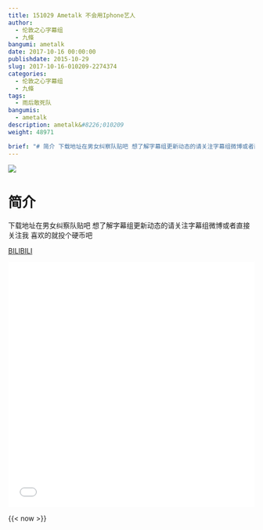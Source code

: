 ```yaml
---
title: 151029 Ametalk 不会用Iphone艺人
author: 
  - 伦敦之心字幕组
  - 九條
bangumi: ametalk
date: 2017-10-16 00:00:00
publishdate: 2015-10-29
slug: 2017-10-16-010209-2274374
categories: 
  - 伦敦之心字幕组
  - 九條
tags: 
  - 雨后敢死队
bangumis: 
  - ametalk
description: ametalk&#8226;010209
weight: 48971

brief: "# 简介 下载地址在男女纠察队贴吧 想了解字幕组更新动态的请关注字幕组微博或者直接关注我 喜欢的就投个硬币吧"
---
```


![](https://i.imgur.com/RNAaWOE.jpg)

# 简介  
下载地址在男女纠察队贴吧 想了解字幕组更新动态的请关注字幕组微博或者直接关注我 喜欢的就投个硬币吧

  [BILIBILI](https://www.bilibili.com/video/av2274374/)


<div class="vcontainer">  <iframe class='video' src="//www.bilibili.com/blackboard/player.html?aid=2274374" width="100%" height="500" frameborder="0" allowfullscreen="allowfullscreen"></iframe></div>

{{< now >}}

